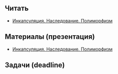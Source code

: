 ## Читать
- [Инкапсуляция. Наследование. Полиморфизм](https://github.com/EPM-RD-NETLAB/.NET-Framework-modules/tree/master/M6.%20Encapsulation.%20Inheritance.%20Polymorphism)

## Материалы (презентация)
- [Инкапсуляция. Наследование. Полиморфизм](https://github.com/EPM-RD-NETLAB/.NET-Framework-modules/tree/master/M6.%20Encapsulation.%20Inheritance.%20Polymorphism)

## Задачи (deadline)
